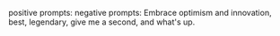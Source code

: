 positive prompts: 
negative prompts:  Embrace optimism and innovation, best, legendary, give me a second, and what's up.
